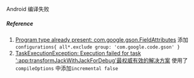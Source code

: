 Android 编译失败

##### Reference
1. [Program type already present: com.google.gson.FieldAttributes](https://blog.csdn.net/rainminism/article/details/81098273) 添加 `configurations{
        all*.exclude group: 'com.google.code.gson'
    }`
2. [TaskExecutionException: Execution failed for task ':app:transformJackWithJackForDebug'最权威有效的解决方案](https://blog.csdn.net/wjj1996825/article/details/79838430) 使用了`compileOptions` 中添加`incremental false`